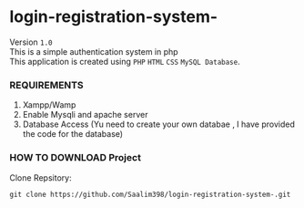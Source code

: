 # login-registration-system-  
Version `1.0`  
This is a simple authentication system in php  
This application is created using `PHP` `HTML` `CSS` `MySQL Database`.  

### REQUIREMENTS  
1. Xampp/Wamp 
2. Enable Mysqli and apache server
3. Database Access (Yu need to create your own databae , I have provided the code for the database)

### HOW TO DOWNLOAD Project 
Clone Repsitory:
```
git clone https://github.com/Saalim398/login-registration-system-.git
```
